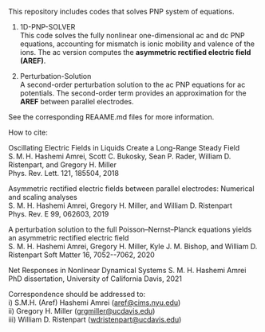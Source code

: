 This repository includes codes that solves PNP system of equations. 

1) 1D-PNP-SOLVER  
This code solves the fully nonlinear one-dimensional ac and dc PNP equations, accounting for mismatch is ionic mobility and valence of the ions. The ac version computes the **asymmetric rectified electric field (AREF)**.

2) Perturbation-Solution  
A second-order perturbation solution to the ac PNP equations for ac potentials. The second-order term provides an approximation for the **AREF** between parallel electrodes.

See the corresponding REAAME.md files for more information.

How to cite:

  Oscillating Electric Fields in Liquids Create a Long-Range Steady Field  
  S. M. H. Hashemi Amrei, Scott C. Bukosky, Sean P. Rader, William D. Ristenpart, and Gregory H. Miller  
  Phys. Rev. Lett. 121, 185504, 2018

  Asymmetric rectified electric fields between parallel electrodes: Numerical and scaling analyses  
  S. M. H. Hashemi Amrei, Gregory H. Miller, and William D. Ristenpart  
  Phys. Rev. E 99, 062603, 2019

  A perturbation solution to the full Poisson–Nernst–Planck equations yields an asymmetric rectified electric field  
  S. M. H. Hashemi Amrei, Gregory H. Miller, Kyle J. M. Bishop, and William D. Ristenpart
  Soft Matter 16, 7052--7062, 2020

  Net Responses in Nonlinear Dynamical Systems
  S. M. H. Hashemi Amrei  
  PhD dissertation, University of California Davis, 2021


Correspondence should be addressed to:  
	       i) S.M.H. (Aref) Hashemi Amrei (aref@cims.nyu.edu)  
	       ii) Gregory H. Miller (grgmiller@ucdavis.edu)  
	       iii) William D. Ristenpart (wdristenpart@ucdavis.edu) 